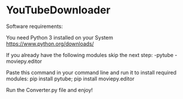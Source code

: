 # YouTubeDownloader

Software requirements:

You need Python 3 installed on your System
https://www.python.org/downloads/

If you already have the following modules skip the next step: 
-pytube 
-moviepy.editor

Paste this command in your command line and run it to install required modules: 
pip install pytube; pip install moviepy.editor

Run the Converter.py file and enjoy!
